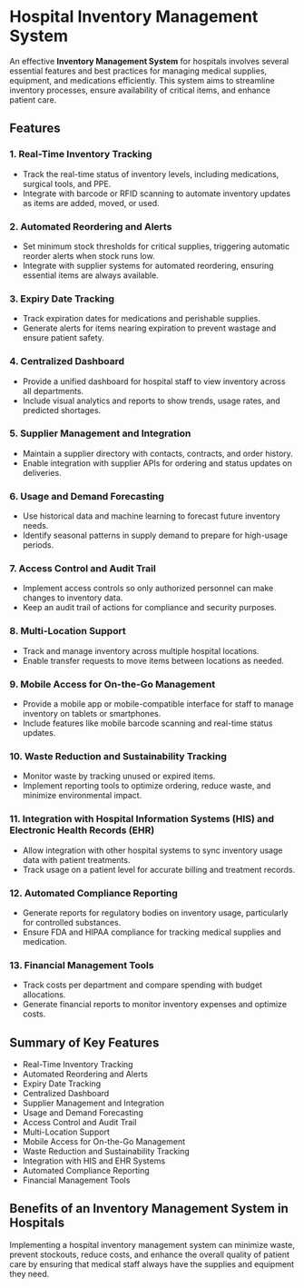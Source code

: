 # Hospital Inventory Management System

An effective **Inventory Management System** for hospitals involves several essential features and best practices for managing medical supplies, equipment, and medications efficiently. This system aims to streamline inventory processes, ensure availability of critical items, and enhance patient care. 

## Features

### 1. Real-Time Inventory Tracking
- Track the real-time status of inventory levels, including medications, surgical tools, and PPE.
- Integrate with barcode or RFID scanning to automate inventory updates as items are added, moved, or used.

### 2. Automated Reordering and Alerts
- Set minimum stock thresholds for critical supplies, triggering automatic reorder alerts when stock runs low.
- Integrate with supplier systems for automated reordering, ensuring essential items are always available.

### 3. Expiry Date Tracking
- Track expiration dates for medications and perishable supplies.
- Generate alerts for items nearing expiration to prevent wastage and ensure patient safety.

### 4. Centralized Dashboard
- Provide a unified dashboard for hospital staff to view inventory across all departments.
- Include visual analytics and reports to show trends, usage rates, and predicted shortages.

### 5. Supplier Management and Integration
- Maintain a supplier directory with contacts, contracts, and order history.
- Enable integration with supplier APIs for ordering and status updates on deliveries.

### 6. Usage and Demand Forecasting
- Use historical data and machine learning to forecast future inventory needs.
- Identify seasonal patterns in supply demand to prepare for high-usage periods.

### 7. Access Control and Audit Trail
- Implement access controls so only authorized personnel can make changes to inventory data.
- Keep an audit trail of actions for compliance and security purposes.

### 8. Multi-Location Support
- Track and manage inventory across multiple hospital locations.
- Enable transfer requests to move items between locations as needed.

### 9. Mobile Access for On-the-Go Management
- Provide a mobile app or mobile-compatible interface for staff to manage inventory on tablets or smartphones.
- Include features like mobile barcode scanning and real-time status updates.

### 10. Waste Reduction and Sustainability Tracking
- Monitor waste by tracking unused or expired items.
- Implement reporting tools to optimize ordering, reduce waste, and minimize environmental impact.

### 11. Integration with Hospital Information Systems (HIS) and Electronic Health Records (EHR)
- Allow integration with other hospital systems to sync inventory usage data with patient treatments.
- Track usage on a patient level for accurate billing and treatment records.

### 12. Automated Compliance Reporting
- Generate reports for regulatory bodies on inventory usage, particularly for controlled substances.
- Ensure FDA and HIPAA compliance for tracking medical supplies and medication.

### 13. Financial Management Tools
- Track costs per department and compare spending with budget allocations.
- Generate financial reports to monitor inventory expenses and optimize costs.

## Summary of Key Features
- Real-Time Inventory Tracking
- Automated Reordering and Alerts
- Expiry Date Tracking
- Centralized Dashboard
- Supplier Management and Integration
- Usage and Demand Forecasting
- Access Control and Audit Trail
- Multi-Location Support
- Mobile Access for On-the-Go Management
- Waste Reduction and Sustainability Tracking
- Integration with HIS and EHR Systems
- Automated Compliance Reporting
- Financial Management Tools

## Benefits of an Inventory Management System in Hospitals
Implementing a hospital inventory management system can minimize waste, prevent stockouts, reduce costs, and enhance the overall quality of patient care by ensuring that medical staff always have the supplies and equipment they need.

